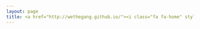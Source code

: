 ```yaml
---
layout: page
title: <a href="http://wethegang.github.io/"><i class="fa fa-home" style="font-size:1.3em"> </i> </a>
---
```

